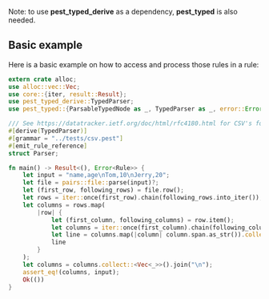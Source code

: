 Note: to use **pest_typed_derive** as a dependency, **pest_typed** is also needed.

## Basic example

Here is a basic example on how to access and process those rules in a rule:

```rust
extern crate alloc;
use alloc::vec::Vec;
use core::{iter, result::Result};
use pest_typed_derive::TypedParser;
use pest_typed::{ParsableTypedNode as _, TypedParser as _, error::Error};

/// See https://datatracker.ietf.org/doc/html/rfc4180.html for CSV's format.
#[derive(TypedParser)]
#[grammar = "../tests/csv.pest"]
#[emit_rule_reference]
struct Parser;

fn main() -> Result<(), Error<Rule>> {
    let input = "name,age\nTom,10\nJerry,20";
    let file = pairs::file::parse(input)?;
    let (first_row, following_rows) = file.row();
    let rows = iter::once(first_row).chain(following_rows.into_iter());
    let columns = rows.map(
        |row| {
            let (first_column, following_columns) = row.item();
            let columns = iter::once(first_column).chain(following_columns.into_iter());
            let line = columns.map(|column| column.span.as_str()).collect::<Vec<_>>().join(",");
            line
        }
    );
    let columns = columns.collect::<Vec<_>>().join("\n");
    assert_eq!(columns, input);
    Ok(())
}
```
